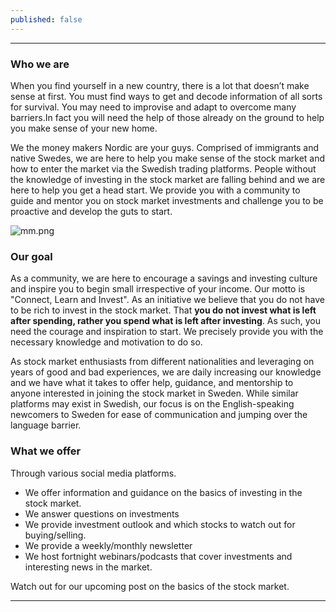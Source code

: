 ```yaml
---
published: false
---
```

---
### Who we are

When you find yourself in a new country, there is a lot that doesn’t make sense at first. You must find ways to get and decode information of all sorts for survival. You may need to improvise and adapt to overcome many barriers.In fact you will need the help of those already on the ground to help you make sense of your new home. 

We the money makers Nordic are your guys. Comprised of immigrants and native Swedes, we are here to help you make sense of the stock market and how to enter the market via the Swedish trading platforms. People without the knowledge of investing in the stock market are falling behind and we are here to help you get a head start. We provide you with a community to guide and mentor you on stock market investments and challenge you to be proactive and develop the guts to start.

![mm.png]({{site.baseurl}}/_posts/mm.png)


### Our goal

As a community, we are here to encourage a savings and investing culture and inspire you to begin small irrespective of your income. Our motto is "Connect, Learn and Invest". As an initiative we believe that you do not have to be rich to invest in the stock market. That **__you do not invest what is left after spending, rather you spend what is left after investing__**. As such, you need the courage and inspiration to start. We precisely provide you with the necessary knowledge and motivation to do so. 

As stock market enthusiasts from different nationalities and leveraging on years of good and bad experiences, we are daily increasing our knowledge and we have what it takes to offer help, guidance, and mentorship to anyone interested in joining the stock market in Sweden. While similar platforms may exist in Swedish, our focus is on the English-speaking newcomers to Sweden for ease of communication and jumping over the language barrier.

### What we offer


Through various social media platforms.
- We offer information and guidance on the basics of investing in the stock market.
- We answer questions on investments
- We provide investment outlook and which stocks to watch out for buying/selling.
- We provide a weekly/monthly newsletter
- We host fortnight webinars/podcasts that cover investments and interesting news in the market.

Watch out for our upcoming post on the basics of the stock market.

---
